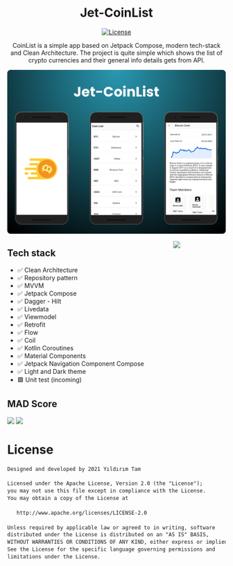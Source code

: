 <h1 align="center">Jet-CoinList</h1>

<p align="center">
  <a href="https://opensource.org/licenses/Apache-2.0"><img alt="License" src="https://img.shields.io/badge/License-Apache%202.0-blue.svg"/></a>
</p>

<p align="center">  
CoinList is a simple app based on Jetpack Compose, modern tech-stack and Clean Architecture. The project is quite simple which shows the list of crypto currencies and their general info details gets from API.
</p>

 <p align="center">
  <img src="./arts/preview.png">
</p>

<img src="/arts/light.gif" align="right"  width="24%"/>

## Tech stack
* ✅ Clean Architecture
* ✅ Repository pattern
* ✅ MVVM
* ✅ Jetpack Compose 
* ✅ Dagger - Hilt
* ✅ Livedata
* ✅ Viewmodel
* ✅ Retrofit
* ✅ Flow
* ✅ Coil
* ✅ Kotlin Coroutines
* ✅ Material Components
* ✅ Jetpack Navigation Component Compose
* ✅ Light and Dark theme
* 🟩 Unit test (incoming)


## MAD Score
<img src="/arts/summary.png"/>
<img src="/arts/kotlin.png"/>

# License
```xml
Designed and developed by 2021 Yıldırım Tam

Licensed under the Apache License, Version 2.0 (the "License");
you may not use this file except in compliance with the License.
You may obtain a copy of the License at

   http://www.apache.org/licenses/LICENSE-2.0

Unless required by applicable law or agreed to in writing, software
distributed under the License is distributed on an "AS IS" BASIS,
WITHOUT WARRANTIES OR CONDITIONS OF ANY KIND, either express or implied.
See the License for the specific language governing permissions and
limitations under the License.
```

